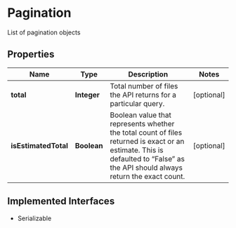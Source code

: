 

# Pagination

List of pagination objects

## Properties

Name | Type | Description | Notes
------------ | ------------- | ------------- | -------------
**total** | **Integer** | Total number of files the API returns for a particular query. |  [optional]
**isEstimatedTotal** | **Boolean** | Boolean value that represents whether the total count of files returned is exact or an estimate. This is defaulted to “False” as the API should always return the exact count. |  [optional]


## Implemented Interfaces

* Serializable


